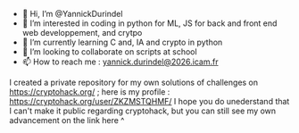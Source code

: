 - 👋 Hi, I’m @YannickDurindel
- 👀 I’m interested in coding in python for ML, JS for back and front end web developpement, and crytpo
- 🌱 I’m currently learning C and, IA and crypto in python
- 💞️ I’m looking to collaborate on scripts at school
- 📫 How to reach me : yannick.durindel@2026.icam.fr

I created a private repository for my own solutions of challenges on https://cryptohack.org/ ; here is my profile : https://cryptohack.org/user/ZKZMSTQHMF/
I hope you do unederstand that I can't make it public regarding cryptohack, but you can still see my own advancement on the link here  ^ 

